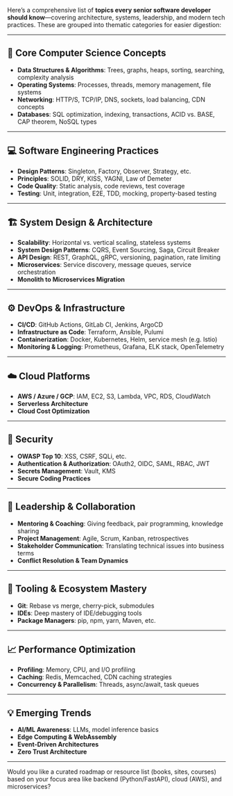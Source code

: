 Here’s a comprehensive list of **topics every senior software developer should know**—covering architecture, systems, leadership, and modern tech practices. These are grouped into thematic categories for easier digestion:

---

## 🧠 Core Computer Science Concepts

* **Data Structures & Algorithms**: Trees, graphs, heaps, sorting, searching, complexity analysis
* **Operating Systems**: Processes, threads, memory management, file systems
* **Networking**: HTTP/S, TCP/IP, DNS, sockets, load balancing, CDN concepts
* **Databases**: SQL optimization, indexing, transactions, ACID vs. BASE, CAP theorem, NoSQL types

---

## 💻 Software Engineering Practices

* **Design Patterns**: Singleton, Factory, Observer, Strategy, etc.
* **Principles**: SOLID, DRY, KISS, YAGNI, Law of Demeter
* **Code Quality**: Static analysis, code reviews, test coverage
* **Testing**: Unit, integration, E2E, TDD, mocking, property-based testing

---

## 🏗️ System Design & Architecture

* **Scalability**: Horizontal vs. vertical scaling, stateless systems
* **System Design Patterns**: CQRS, Event Sourcing, Saga, Circuit Breaker
* **API Design**: REST, GraphQL, gRPC, versioning, pagination, rate limiting
* **Microservices**: Service discovery, message queues, service orchestration
* **Monolith to Microservices Migration**

---

## ⚙️ DevOps & Infrastructure

* **CI/CD**: GitHub Actions, GitLab CI, Jenkins, ArgoCD
* **Infrastructure as Code**: Terraform, Ansible, Pulumi
* **Containerization**: Docker, Kubernetes, Helm, service mesh (e.g. Istio)
* **Monitoring & Logging**: Prometheus, Grafana, ELK stack, OpenTelemetry

---

## ☁️ Cloud Platforms

* **AWS / Azure / GCP**: IAM, EC2, S3, Lambda, VPC, RDS, CloudWatch
* **Serverless Architecture**
* **Cloud Cost Optimization**

---

## 🔐 Security

* **OWASP Top 10**: XSS, CSRF, SQLi, etc.
* **Authentication & Authorization**: OAuth2, OIDC, SAML, RBAC, JWT
* **Secrets Management**: Vault, KMS
* **Secure Coding Practices**

---

## 👥 Leadership & Collaboration

* **Mentoring & Coaching**: Giving feedback, pair programming, knowledge sharing
* **Project Management**: Agile, Scrum, Kanban, retrospectives
* **Stakeholder Communication**: Translating technical issues into business terms
* **Conflict Resolution & Team Dynamics**

---

## 🧰 Tooling & Ecosystem Mastery

* **Git**: Rebase vs merge, cherry-pick, submodules
* **IDEs**: Deep mastery of IDE/debugging tools
* **Package Managers**: pip, npm, yarn, Maven, etc.

---

## 📈 Performance Optimization

* **Profiling**: Memory, CPU, and I/O profiling
* **Caching**: Redis, Memcached, CDN caching strategies
* **Concurrency & Parallelism**: Threads, async/await, task queues

---

## 💡 Emerging Trends

* **AI/ML Awareness**: LLMs, model inference basics
* **Edge Computing & WebAssembly**
* **Event-Driven Architectures**
* **Zero Trust Architecture**

---

Would you like a curated roadmap or resource list (books, sites, courses) based on your focus area like backend (Python/FastAPI), cloud (AWS), and microservices?
